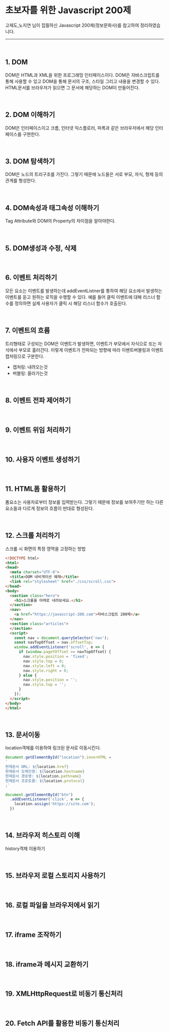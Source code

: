 # 초보자를 위한 Javascript 200제

고재도,노지연 님이 집필하신 Javascript 200제(정보문화사)를 참고하여 정리하였습니다.
<br>

<hr>

<br>

## 1. DOM
DOM은 HTML과 XML을 위한 프로그래밍 인터페이스이다.
DOM은 자바스크립트를 통해 사용할 수 있고 DOM을 통해 문서의 구조, 스타일 그리고 내용을 변경할 수 있다.
HTML문서를 브라우저가 읽으면 그 문서에 해당하는 DOM이 만들어진다. 

</br>

## 2. DOM 이해하기
DOM은 인터페이스이고 크롬, 인터넷 익스플로러, 파폭과 같은 브라우저에서 해당 인터페이스를 구현한다.

<br>

## 3. DOM 탐색하기
DOM은 노드의 트리구조를 가진다. 그렇기 때문에 노드들은 서로 부모, 자식, 형제 등의 관계를 형성한다.

<br>

## 4. DOM속성과 태그속성 이해하기
Tag Attribute와 DOM의 Property의 차이점을 알아야한다.

<br>

## 5. DOM생성과 수정, 삭제

<br>

## 6. 이벤트 처리하기
모든 요소는 이벤트를 발생하는데 addEventListner를 통하여 해당 요소에서 발생하는 이벤트를 듣고 원하는 로직을 수행할 수 있다.
예를 들어 클릭 이벤트에 대해 리스너 함수를 정의하면 실제 사용자가 클릭 시 해당 리스너 함수가 호출된다.

<br>

## 7. 이벤트의 흐름
트리형태로 구성되는 DOM은 이벤트가 발생하면, 이벤트가 부모에서 자식으로 또는 자식에서 부모로 흘러간다.
이렇게 이벤트가 전파되는 방향에 따라 이벤트버블링과 이벤트캡처링으로 구분한다.
- 캡처링: 내려오는것
- 버블링: 올라가는것

<br>

## 8. 이벤트 전파 제어하기

<br>

## 9. 이벤트 위임 처리하기

<br>

## 10. 사용자 이벤트 생성하기

<br>

## 11. HTML폼 활용하기
폼요소는 사용자로부터 정보를 입력받는다. 그렇기 때문에 정보를 보여주기만 하는 다른 요소들과 다르게 정보의 흐름이 반대로 형성된다.

<br>

## 12. 스크롤 처리하기
스크롤 시 화면의 특정 영역을 고정하는 방법
```html
<!DOCTYPE html>
<html>
<head>
  <meta charset="UTF-8">
  <title>DOM 네비게이션 예제</title>
  <link rel="stylesheet" href="./css/scroll.css">
</head>
<body>
  <section class="hero">
    <h1>스크롤을 아래로 내려보세요.</h1>
  </section>
  <nav>
    <a href="https://javascript-200.com">자바스크립트 200제</a>
  </nav>
  <section class="articles">
  </section>
  <script>
    const nav = document.querySelector('nav');
    const navTopOffset = nav.offsetTop;
    window.addEventListener('scroll', e => {
      if (window.pageYOffset >= navTopOffset) {
        nav.style.position = 'fixed';
        nav.style.top = 0;
        nav.style.left = 0;
        nav.style.right = 0;
      } else {
        nav.style.position = '';
        nav.style.top = '';
      }
    });
  </script>
</body>
</html>
```

<br>

## 13. 문서이동
location객체를 이용하여 링크된 문서로 이동시킨다.
```javascript
document.getElementById("location").innerHTML =
`
현재문서 URL: ${location.href}
현재문서 도메인명: ${location.hostname}
현재문서 경로명: ${location.pathname}
현재문서 프로토콜: ${location.protocol}
;`

document.getElementById("btn")
  .addEventListener('click', e => {
    location.assign('https://site.com');
  })
```

<br>

## 14. 브라우저 히스토리 이해
history객체 이용하기

<br>

## 15. 브라우저 로컬 스토리지 사용하기

<br>

## 16. 로컬 파일을 브라우저에서 읽기

<br>

## 17. iframe 조작하기

<br>

## 18. iframe과 메시지 교환하기

<br>

## 19. XMLHttpRequest로 비동기 통신처리

<br>

## 20. Fetch API를 활용한 비동기 통신처리

<br>



















